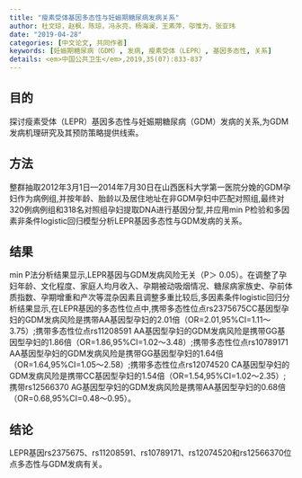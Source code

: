 ```yaml
---
title: "瘦素受体基因多态性与妊娠期糖尿病发病关系"
author: 杜文琼，赵枫，陈琼，冯永亮，杨海澜，王素萍，邬惟为，张亚玮
date: "2019-04-28"
categories: [中文论文, 共同作者]
keywords: [妊娠期糖尿病（GDM）, 发病, 瘦素受体（LEPR）, 基因多态性, 关系]
details: <em>中国公共卫生</em>,2019,35(07):833-837
---
```

## 目的
探讨瘦素受体（LEPR）基因多态性与妊娠期糖尿病（GDM）发病的关系,为GDM发病机理研究及其预防策略提供线索。

## 方法
整群抽取2012年3月1日—2014年7月30日在山西医科大学第一医院分娩的GDM孕妇作为病例组,并按年龄、胎龄以及居住地址在非GDM孕妇中匹配对照组,最终对320例病例组和318名对照组孕妇提取DNA进行基因分型,并应用min P检验和多因素非条件logistic回归模型分析LEPR基因多态性与GDM发病的关系。

## 结果 
min P法分析结果显示,LEPR基因与GDM发病风险无关（P＞ 0.05）。在调整了孕妇年龄、文化程度、家庭人均月收入、孕期被动吸烟情况、糖尿病家族史、孕前体质指数、孕期增重和产次等混杂因素且调整多重比较后,多因素条件logistic回归分析结果显示,在LEPR基因的多态性位点中,携带多态性位点rs2375675CC基因型孕妇的GDM发病风险是携带AA基因型孕妇的2.01倍（OR=2.01,95%CI=1.11～3.75）;携带多态性位点rs11208591 AA基因型孕妇的GDM发病风险是携带GG基因型孕妇的1.86倍（OR=1.86,95%CI=1.02～3.48）;携带多态性位点rs10789171 AA基因型孕妇的GDM发病风险是携带GG基因型孕妇的1.64倍（OR=1.64,95%CI=1.05～2.58）;携带多态性位点rs12074520 CA基因型孕妇的GDM发病风险是携带CC基因型孕妇的1.54倍（OR=1.54,95%CI=1.02～2.35）;携带rs12566370 AG基因型孕妇的GDM发病风险是携带AA基因型孕妇的0.68倍（OR=0.68,95%CI=0.48～0.95）。

## 结论 
LEPR基因rs2375675、rs11208591、rs10789171、rs12074520和rs12566370位点多态性与GDM发病有关。